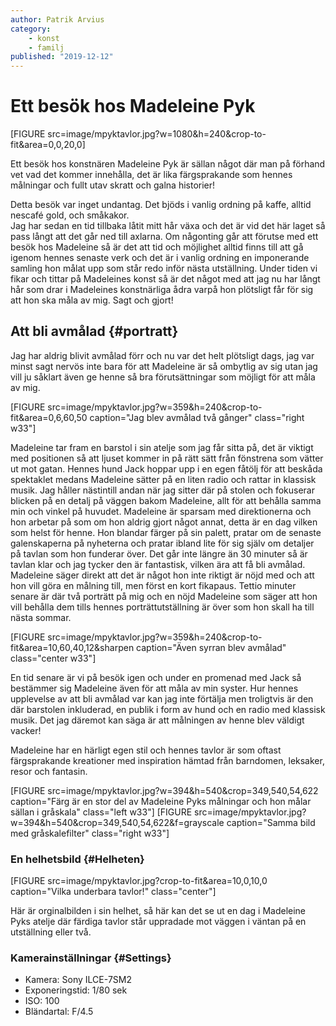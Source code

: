 ```yaml
---
author: Patrik Arvius
category:
    - konst
    - familj
published: "2019-12-12"
---
```

Ett besök hos Madeleine Pyk
==================================

[FIGURE src=image/mpyktavlor.jpg?w=1080&h=240&crop-to-fit&area=0,0,20,0]

Ett besök hos konstnären Madeleine Pyk är sällan något där man på förhand vet vad det kommer innehålla, det är lika färgsprakande som hennes målningar och fullt utav skratt och galna historier!
<!--more-->

Detta besök var inget undantag. Det bjöds i vanlig ordning på kaffe, alltid nescafé gold, och småkakor.  
Jag har sedan en tid tillbaka låtit mitt hår växa och det är vid det här laget så pass långt att det går ned till axlarna. Om någonting går att förutse med ett besök hos Madeleine så är det att tid och möjlighet alltid finns till att gå igenom hennes senaste verk och det är i vanlig ordning en imponerande samling hon målat upp som står redo inför nästa utställning. Under tiden vi fikar och tittar på Madeleines konst så är det något med att jag nu har långt hår som drar i Madeleines konstnärliga ådra varpå hon plötsligt får för sig att hon ska måla av mig. Sagt och gjort!

Att bli avmålad {#portratt}
-----------------------------------

Jag har aldrig blivit avmålad förr och nu var det helt plötsligt dags, jag var minst sagt nervös inte bara för att Madeleine är så ombytlig av sig utan jag vill ju såklart även ge henne så bra förutsättningar som möjligt för att måla av mig.

[FIGURE src=image/mpyktavlor.jpg?w=359&h=240&crop-to-fit&area=0,6,60,50 caption="Jag blev avmålad två gånger" class="right w33"]

Madeleine tar fram en barstol i sin atelje som jag får sitta på, det är viktigt med positionen så att ljuset kommer in på rätt sätt från fönstrena som vätter ut mot gatan. Hennes hund Jack hoppar upp i en egen fåtölj för att beskåda spektaklet medans Madeleine sätter på en liten radio och rattar in klassisk musik. Jag håller nästintill andan när jag sitter där på stolen och fokuserar blicken på en detalj på väggen bakom Madeleine, allt för att behålla samma min och vinkel på huvudet. Madeleine är sparsam med direktionerna och hon arbetar på som om hon aldrig gjort något annat, detta är en dag vilken som helst för henne. Hon blandar färger på sin palett, pratar om de senaste galenskaperna på nyheterna och pratar ibland lite för sig själv om detaljer på tavlan som hon funderar över. Det går inte längre än 30 minuter så är tavlan klar och jag tycker den är fantastisk, vilken ära att få bli avmålad. Madeleine säger direkt att det är något hon inte riktigt är nöjd med och att hon vill göra en målning till, men först en kort fikapaus. Tettio minuter senare är där två porträtt på mig och en nöjd Madeleine som säger att hon vill behålla dem tills hennes porträttutställning är över som hon skall ha till nästa sommar.

[FIGURE src=image/mpyktavlor.jpg?w=359&h=240&crop-to-fit&area=10,60,40,12&sharpen caption="Även syrran blev avmålad" class="center w33"]

En tid senare är vi på besök igen och under en promenad med Jack så bestämmer sig Madeleine även för att måla av min syster. Hur hennes upplevelse av att bli avmålad var kan jag inte förtälja men troligtvis är den där barstolen inkluderad, en publik i form av hund och en radio med klassisk musik. Det jag däremot kan säga är att målningen av henne blev väldigt vacker!

Madeleine har en härligt egen stil och hennes tavlor är som oftast färgsprakande kreationer med inspiration hämtad från barndomen, leksaker, resor och fantasin.

[FIGURE src=image/mpyktavlor.jpg?w=394&h=540&crop=349,540,54,622 caption="Färg är en stor del av Madeleine Pyks målningar och hon målar sällan i gråskala" class="left w33"]
[FIGURE src=image/mpyktavlor.jpg?w=394&h=540&crop=349,540,54,622&f=grayscale caption="Samma bild med gråskalefilter" class="right w33"]

<div style="clear:both"></div>

### En helhetsbild {#Helheten}

[FIGURE src=image/mpyktavlor.jpg?crop-to-fit&area=10,0,10,0 caption="Vilka underbara tavlor!" class="center"]

Här är orginalbilden i sin helhet, så här kan det se ut en dag i Madeleine Pyks atelje där färdiga tavlor står uppradade mot väggen i väntan på en utställning eller två.

### Kamerainställningar {#Settings}

* Kamera: Sony ILCE-7SM2
* Exponeringstid: 1/80 sek
* ISO: 100
* Bländartal: F/4.5
